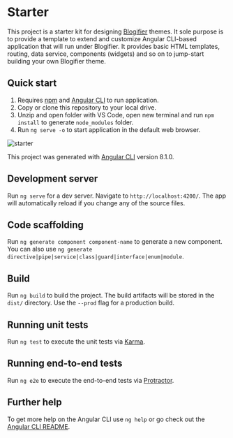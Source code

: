 # Starter

This project is a starter kit for designing [Blogifier](https://github.com/blogifierdotnet/Blogifier) themes. It sole purpose is to provide a template to extend and customize Angular CLI-based application that will run under Blogifier.
It provides basic HTML templates, routing, data service, components (widgets) and so on to jump-start building your own Blogifier theme.

## Quick start

1. Requires [npm](https://nodejs.org/en/) and [Angular CLI](https://github.com/angular/angular-cli) to run application.
2. Copy or clone this repository to your local drive.
3. Unzip and open folder with VS Code, open new terminal and run `npm install` to generate `node_modules` folder.
4. Run `ng serve -o` to start application in the default web browser.

![starter](https://user-images.githubusercontent.com/1932785/64466380-673b5b00-d0d7-11e9-80dc-32228c024a17.png)

This project was generated with [Angular CLI](https://github.com/angular/angular-cli) version 8.1.0.

## Development server

Run `ng serve` for a dev server. Navigate to `http://localhost:4200/`. The app will automatically reload if you change any of the source files.

## Code scaffolding

Run `ng generate component component-name` to generate a new component. You can also use `ng generate directive|pipe|service|class|guard|interface|enum|module`.

## Build

Run `ng build` to build the project. The build artifacts will be stored in the `dist/` directory. Use the `--prod` flag for a production build.

## Running unit tests

Run `ng test` to execute the unit tests via [Karma](https://karma-runner.github.io).

## Running end-to-end tests

Run `ng e2e` to execute the end-to-end tests via [Protractor](http://www.protractortest.org/).

## Further help

To get more help on the Angular CLI use `ng help` or go check out the [Angular CLI README](https://github.com/angular/angular-cli/blob/master/README.md).

